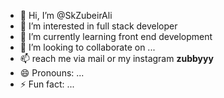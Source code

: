 - 👋 Hi, I’m @SkZubeirAli
- 👀 I’m interested in full stack developer
- 🌱 I’m currently learning front end development
- 💞️ I’m looking to collaborate on ...
- 📫 reach me via mail or my instagram __zubbyyy__
- 😄 Pronouns: ...
- ⚡ Fun fact: ...

<!---
SkZubeirAli/SkZubeirAli is a ✨ special ✨ repository because its `README.md` (this file) appears on your GitHub profile.
You can click the Preview link to take a look at your changes.
--->
